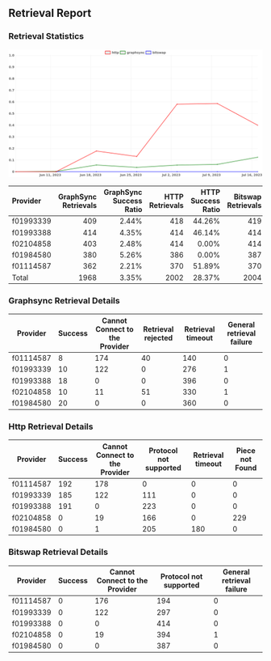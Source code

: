 ## Retrieval Report
### Retrieval Statistics
<img src="https://raw.githubusercontent.com/data-preservation-programs/filplus-checker-assets/main/filecoin-project/filecoin-plus-large-datasets/issues/1927/1689581166186.png"/>

| Provider  | GraphSync Retrievals | GraphSync Success Ratio | HTTP Retrievals | HTTP Success Ratio | Bitswap Retrievals | Bitswap Success Ratio |
| :-------- | -------------------: | ----------------------: | --------------: | -----------------: | -----------------: | --------------------: |
| f01993339 |                  409 |                   2.44% |             418 |             44.26% |                419 |                 0.00% |
| f01993388 |                  414 |                   4.35% |             414 |             46.14% |                414 |                 0.00% |
| f02104858 |                  403 |                   2.48% |             414 |              0.00% |                414 |                 0.00% |
| f01984580 |                  380 |                   5.26% |             386 |              0.00% |                387 |                 0.00% |
| f01114587 |                  362 |                   2.21% |             370 |             51.89% |                370 |                 0.00% |
| Total     |                 1968 |                   3.35% |            2002 |             28.37% |               2004 |                 0.00% |

### Graphsync Retrieval Details
| Provider  | Success | Cannot Connect to the Provider | Retrieval rejected | Retrieval timeout | General retrieval failure |
| --------- | ------- | ------------------------------ | ------------------ | ----------------- | ------------------------- |
| f01114587 | 8       | 174                            | 40                 | 140               | 0                         |
| f01993339 | 10      | 122                            | 0                  | 276               | 1                         |
| f01993388 | 18      | 0                              | 0                  | 396               | 0                         |
| f02104858 | 10      | 11                             | 51                 | 330               | 1                         |
| f01984580 | 20      | 0                              | 0                  | 360               | 0                         |

### Http Retrieval Details
| Provider  | Success | Cannot Connect to the Provider | Protocol not supported | Retrieval timeout | Piece not Found |
| --------- | ------- | ------------------------------ | ---------------------- | ----------------- | --------------- |
| f01114587 | 192     | 178                            | 0                      | 0                 | 0               |
| f01993339 | 185     | 122                            | 111                    | 0                 | 0               |
| f01993388 | 191     | 0                              | 223                    | 0                 | 0               |
| f02104858 | 0       | 19                             | 166                    | 0                 | 229             |
| f01984580 | 0       | 1                              | 205                    | 180               | 0               |

### Bitswap Retrieval Details
| Provider  | Success | Cannot Connect to the Provider | Protocol not supported | General retrieval failure |
| --------- | ------- | ------------------------------ | ---------------------- | ------------------------- |
| f01114587 | 0       | 176                            | 194                    | 0                         |
| f01993339 | 0       | 122                            | 297                    | 0                         |
| f01993388 | 0       | 0                              | 414                    | 0                         |
| f02104858 | 0       | 19                             | 394                    | 1                         |
| f01984580 | 0       | 0                              | 387                    | 0                         |
